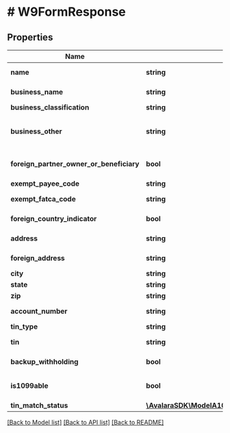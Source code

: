 # # W9FormResponse

## Properties

Name | Type | Description | Notes
------------ | ------------- | ------------- | -------------
**name** | **string** | The name of the individual or entity associated with the form. | [optional]
**business_name** | **string** | The name of the business associated with the form. | [optional]
**business_classification** | **string** | The classification of the business. | [optional]
**business_other** | **string** | The classification description when \&quot;businessClassification\&quot; is \&quot;Other\&quot;. | [optional]
**foreign_partner_owner_or_beneficiary** | **bool** | Indicates whether the individual is a foreign partner, owner, or beneficiary. | [optional]
**exempt_payee_code** | **string** | The exempt payee code. | [optional]
**exempt_fatca_code** | **string** | The exemption from FATCA reporting code. | [optional]
**foreign_country_indicator** | **bool** | Indicates whether the individual or entity is in a foreign country. | [optional]
**address** | **string** | The address of the individual or entity. | [optional]
**foreign_address** | **string** | The foreign address of the individual or entity. | [optional]
**city** | **string** | The city of the address. | [optional]
**state** | **string** | The state of the address. | [optional]
**zip** | **string** | The ZIP code of the address. | [optional]
**account_number** | **string** | The account number associated with the form. | [optional]
**tin_type** | **string** | The type of TIN provided. | [optional]
**tin** | **string** | The taxpayer identification number (TIN). | [optional]
**backup_withholding** | **bool** | Indicates whether backup withholding applies. | [optional]
**is1099able** | **bool** | Indicates whether the individual or entity should be issued a 1099 form. | [optional]
**tin_match_status** | [**\AvalaraSDK\ModelA1099V2\TinMatchStatusResponse**](TinMatchStatusResponse.md) | The TIN Match status from IRS. | [optional]

[[Back to Model list]](../../../README.md#models) [[Back to API list]](../../../README.md#endpoints) [[Back to README]](../../../README.md)
